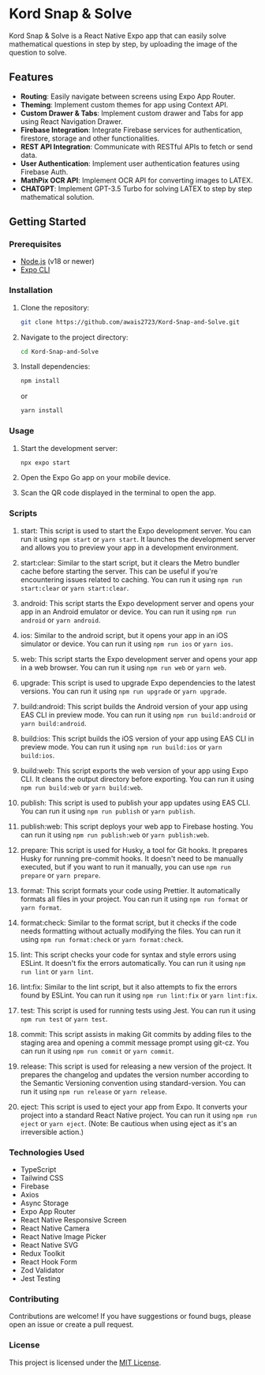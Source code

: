 # Kord Snap & Solve

Kord Snap & Solve is a React Native Expo app that can easily solve mathematical questions in step by step, by uploading the image of the question to solve.

## Features

- **Routing**: Easily navigate between screens using Expo App Router.
- **Theming**: Implement custom themes for app using Context API.
- **Custom Drawer & Tabs**: Implement custom drawer and Tabs for app using React Navigation Drawer.
- **Firebase Integration**: Integrate Firebase services for authentication, firestore, storage and other functionalities.
- **REST API Integration**: Communicate with RESTful APIs to fetch or send data.
- **User Authentication**: Implement user authentication features using Firebase Auth.
- **MathPix OCR API**: Implement OCR API for converting images to LATEX.
- **CHATGPT**: Implement GPT-3.5 Turbo for solving LATEX to step by step mathematical solution.

## Getting Started

### Prerequisites

- [Node.js](https://nodejs.org/) (v18 or newer)
- [Expo CLI](https://docs.expo.dev/get-started/installation/)

### Installation

1. Clone the repository:

   ```bash
   git clone https://github.com/awais2723/Kord-Snap-and-Solve.git
   ```

2. Navigate to the project directory:

   ```bash
   cd Kord-Snap-and-Solve
   ```

3. Install dependencies:

   ```bash
   npm install
   ```

   or

   ```bash
   yarn install
   ```

### Usage

1. Start the development server:

   ```bash
   npx expo start
   ```

2. Open the Expo Go app on your mobile device.
3. Scan the QR code displayed in the terminal to open the app.

### Scripts

1. start: This script is used to start the Expo development server. You can run it using `npm start` or `yarn start`. It launches the development server and allows you to preview your app in a development environment.

2. start:clear: Similar to the start script, but it clears the Metro bundler cache before starting the server. This can be useful if you're encountering issues related to caching. You can run it using `npm run start:clear` or `yarn start:clear`.

3. android: This script starts the Expo development server and opens your app in an Android emulator or device. You can run it using `npm run android` or `yarn android`.

4. ios: Similar to the android script, but it opens your app in an iOS simulator or device. You can run it using `npm run ios` or `yarn ios`.

5. web: This script starts the Expo development server and opens your app in a web browser. You can run it using `npm run web` or `yarn web`.

6. upgrade: This script is used to upgrade Expo dependencies to the latest versions. You can run it using `npm run upgrade` or `yarn upgrade`.

7. build:android: This script builds the Android version of your app using EAS CLI in preview mode. You can run it using `npm run build:android` or `yarn build:android`.

8. build:ios: This script builds the iOS version of your app using EAS CLI in preview mode. You can run it using `npm run build:ios` or `yarn build:ios`.

9. build:web: This script exports the web version of your app using Expo CLI. It cleans the output directory before exporting. You can run it using `npm run build:web` or `yarn build:web`.

10. publish: This script is used to publish your app updates using EAS CLI. You can run it using `npm run publish` or `yarn publish`.

11. publish:web: This script deploys your web app to Firebase hosting. You can run it using `npm run publish:web` or `yarn publish:web`.

12. prepare: This script is used for Husky, a tool for Git hooks. It prepares Husky for running pre-commit hooks. It doesn't need to be manually executed, but if you want to run it manually, you can use `npm run prepare` or `yarn prepare`.

13. format: This script formats your code using Prettier. It automatically formats all files in your project. You can run it using `npm run format` or `yarn format`.

14. format:check: Similar to the format script, but it checks if the code needs formatting without actually modifying the files. You can run it using `npm run format:check` or `yarn format:check`.

15. lint: This script checks your code for syntax and style errors using ESLint. It doesn't fix the errors automatically. You can run it using `npm run lint` or `yarn lint`.

16. lint:fix: Similar to the lint script, but it also attempts to fix the errors found by ESLint. You can run it using `npm run lint:fix` or `yarn lint:fix`.

17. test: This script is used for running tests using Jest. You can run it using `npm run test` or `yarn test`.

18. commit: This script assists in making Git commits by adding files to the staging area and opening a commit message prompt using git-cz. You can run it using `npm run commit` or `yarn commit`.

19. release: This script is used for releasing a new version of the project. It prepares the changelog and updates the version number according to the Semantic Versioning convention using standard-version. You can run it using `npm run release` or `yarn release`.

20. eject: This script is used to eject your app from Expo. It converts your project into a standard React Native project. You can run it using `npm run eject` or `yarn eject`. (Note: Be cautious when using eject as it's an irreversible action.)

### Technologies Used

- TypeScript
- Tailwind CSS
- Firebase
- Axios
- Async Storage
- Expo App Router
- React Native Responsive Screen
- React Native Camera
- React Native Image Picker
- React Native SVG
- Redux Toolkit
- React Hook Form
- Zod Validator
- Jest Testing

### Contributing

Contributions are welcome! If you have suggestions or found bugs, please open an issue or create a pull request.

### License

This project is licensed under the [MIT License](LICENSE).
